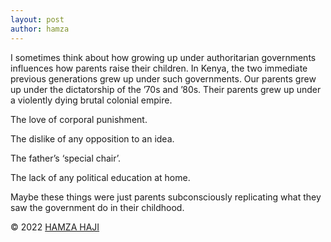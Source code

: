 ```yaml
---
layout: post
author: hamza
---
```

I sometimes think about how growing up under authoritarian governments influences how parents raise their children. In Kenya, the two immediate previous generations grew up under such governments. Our parents grew up under the dictatorship of the ’70s and ’80s. Their parents grew up under a violently dying brutal colonial empire. 

The love of corporal punishment.

The dislike of any opposition to an idea.

The father’s ‘special chair’.

The lack of any political education at home.

Maybe these things were just parents subconsciously replicating what they saw the government do in their childhood. 

© 2022 <a class="small" href="/now.html">HAMZA HAJI</a>

